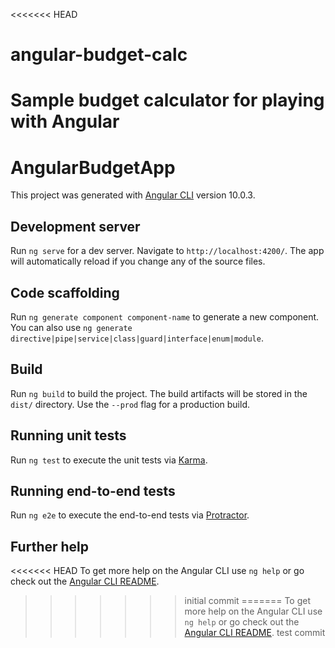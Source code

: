 <<<<<<< HEAD
# angular-budget-calc
Sample budget calculator for playing with Angular
=======
# AngularBudgetApp

This project was generated with [Angular CLI](https://github.com/angular/angular-cli) version 10.0.3.

## Development server

Run `ng serve` for a dev server. Navigate to `http://localhost:4200/`. The app will automatically reload if you change any of the source files.

## Code scaffolding

Run `ng generate component component-name` to generate a new component. You can also use `ng generate directive|pipe|service|class|guard|interface|enum|module`.

## Build

Run `ng build` to build the project. The build artifacts will be stored in the `dist/` directory. Use the `--prod` flag for a production build.

## Running unit tests

Run `ng test` to execute the unit tests via [Karma](https://karma-runner.github.io).

## Running end-to-end tests

Run `ng e2e` to execute the end-to-end tests via [Protractor](http://www.protractortest.org/).

## Further help

<<<<<<< HEAD
To get more help on the Angular CLI use `ng help` or go check out the [Angular CLI README](https://github.com/angular/angular-cli/blob/master/README.md).
>>>>>>> initial commit
=======
To get more help on the Angular CLI use `ng help` or go check out the [Angular CLI README](https://github.com/angular/angular-cli/blob/master/README.md).
>>>>>>> test commit
